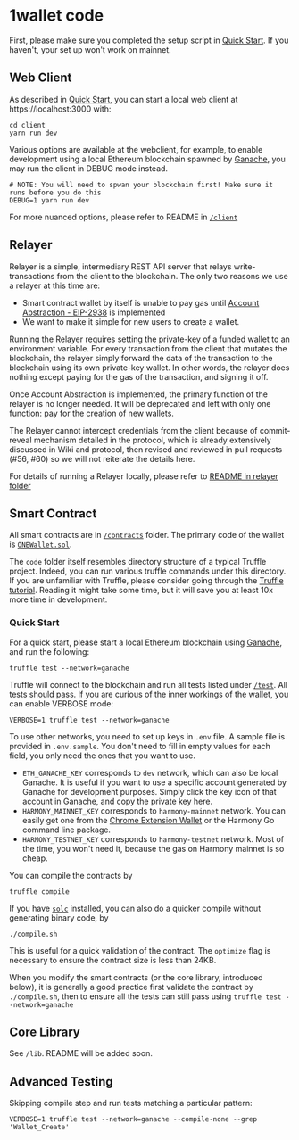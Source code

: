 # 1wallet code

First, please make sure you completed the setup script in [Quick Start](https://github.com/polymorpher/one-wallet#quick-start). If you haven't, your set up won't work on mainnet.

## Web Client

As described in [Quick Start](https://github.com/polymorpher/one-wallet#quick-start), you can start a local web client at https://localhost:3000 with:

```
cd client
yarn run dev
```

Various options are available at the webclient, for example, to enable development using a local Ethereum blockchain spawned by [Ganache](https://www.trufflesuite.com/ganache), you may run the client in DEBUG mode instead. 

``` 
# NOTE: You will need to spwan your blockchain first! Make sure it runs before you do this
DEBUG=1 yarn run dev
```

For more nuanced options, please refer to README in [`/client`](https://github.com/polymorpher/one-wallet/tree/master/code/client)

## Relayer

Relayer is a simple, intermediary REST API server that relays write-transactions from the client to the blockchain. The only two reasons we use a relayer at this time are:

- Smart contract wallet by itself is unable to pay gas until [Account Abstraction - EIP-2938](https://github.com/harmony-one/bounties/issues/35) is implemented 
- We want to make it simple for new users to create a wallet.

Running the Relayer requires setting the private-key of a funded wallet to an environment variable. For every transaction from the client that mutates the blockchain, the relayer simply forward the data of the transaction to the blockchain using its own private-key wallet. In other words, the relayer does nothing except paying for the gas of the transaction, and signing it off. 

Once Account Abstraction is implemented, the primary function of the relayer is no longer needed. It will be deprecated and left with only one function: pay for the creation of new wallets. 

The Relayer cannot intercept credentials from the client because of commit-reveal mechanism detailed in the protocol, which is already extensively discussed in Wiki and protocol, then revised and reviewed in pull requests (#56, #60) so we will not reiterate the details here.  

For details of running a Relayer locally, please refer to [README in relayer folder](https://github.com/polymorpher/one-wallet/tree/master/code/relayer)

## Smart Contract

All smart contracts are in [`/contracts`](https://github.com/polymorpher/one-wallet/tree/master/code/contracts) folder. The primary code of the wallet is [`ONEWallet.sol`](https://github.com/polymorpher/one-wallet/blob/master/code/contracts/ONEWallet.sol).

The `code` folder itself resembles directory structure of a typical Truffle project. Indeed, you can run various truffle commands under this directory. If you are unfamiliar with Truffle, please consider going through the [Truffle tutorial](https://www.trufflesuite.com/docs/truffle/overview). Reading it might take some time, but it will save you at least 10x more time in development.

### Quick Start

For a quick start, please start a local Ethereum blockchain using [Ganache](https://www.trufflesuite.com/ganache), and run the following:

```
truffle test --network=ganache
```

Truffle will connect to the blockchain and run all tests listed under [`/test`](https://github.com/polymorpher/one-wallet/tree/master/code/test). All tests should pass. If you are curious of the inner workings of the wallet, you can enable VERBOSE mode:

```
VERBOSE=1 truffle test --network=ganache
```

To use other networks, you need to set up keys in `.env` file. A sample file is provided in `.env.sample`. You don't need to fill in empty values for each field, you only need the ones that you want to use.

- `ETH_GANACHE_KEY` corresponds to `dev` network, which can also be local Ganache. It is useful if you want to use a specific account generated by Ganache for development purposes. Simply click the key icon of that account in Ganache, and copy the private key here.
- `HARMONY_MAINNET_KEY` corresponds to `harmony-mainnet` network. You can easily get one from the [Chrome Extension Wallet](https://chrome.google.com/webstore/detail/harmony-chrome-extension/fnnegphlobjdpkhecapkijjdkgcjhkib?hl=en-US) or the Harmony Go command line package.
- `HARMONY_TESTNET_KEY` corresponds to `harmony-testnet` network. Most of the time, you won't need it, because the gas on Harmony mainnet is so cheap.

You can compile the contracts by

```
truffle compile
```

If you have [`solc`](https://docs.soliditylang.org/en/v0.8.4/installing-solidity.html) installed, you can also do a quicker compile without generating binary code, by

```
./compile.sh
```

This is useful for a quick validation of the contract. The `optimize` flag is necessary to ensure the contract size is less than 24KB. 

When you modify the smart contracts (or the core library, introduced below), it is generally a good practice first validate the contract by `./compile.sh`, then to ensure all the tests can still pass using `truffle test --network=ganache` 

## Core Library

See `/lib`. README will be added soon. 

## Advanced Testing

Skipping compile step and run tests matching a particular pattern:  

```
VERBOSE=1 truffle test --network=ganache --compile-none --grep 'Wallet_Create'
```
